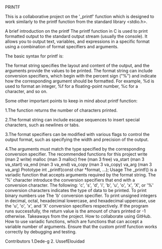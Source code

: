 PRINTF

This is a collaborative project on the '_printf' function which is designed to work similarly to the printf function from the standard library <stdio.h>.

A brief introduction on the printf
The printf function in C is used to print formatted output to the standard output stream (usually the console). It allows you to output text, variables, and expressions in a specific format using a combination of format specifiers and arguments.

The basic syntax for printf is:

The format string specifies the layout and content of the output, and the arguments provide the values to be printed. The format string can include conversion specifiers, which begin with the percent sign ("%") and indicate how the corresponding argument should be formatted. For example, %d is used to format an integer, %f for a floating-point number, %c for a character, and so on.

Some other important points to keep in mind about printf function:

1.The function returns the number of characters printed.

2.The format string can include escape sequences to insert special characters, such as newlines     or tabs.

3.The format specifiers can be modified with various flags to control the output format, such as    specifying the width and precision of the output.

4.The arguments must match the type specified by the corresponding conversion specifier.
The recommended functions for this project
write (man 2 write)
malloc (man 3 malloc)
free (man 3 free)
va_start (man 3 va_start)
va_end (man 3 va_end)
va_copy (man 3 va_copy)
va_arg (man 3 va_arg)
Prototype
int _printf(const char *format, ...);
Usage
The _printf() is a variadic function that accepts arguments required by the format string.
The '%' character introduce the conversion specifiers that end with a conversion character.
The following: 'c', 's', 'd', 'i', 'b', 'u', 'o', 'x', 'X', or '%' conversion characters indicates the type of data to be printed.
To print binary numbers use The 'b' conversion specifier.
To print unsigned integers in decimal, octal, hexadecimal lowercase, and hexadecimal uppercase, use the 'u', 'o', 'x', and 'X' conversion specifiers respectively.
If the program runs successfully, the return value is the amount of chars printed or -1 otherwise.
Takeaways from the project.
How to collaborate using GitHub.
How to use variadic functions, which are functions that can accept a variable number of arguments.
Ensure that the custom printf function works correctly by debugging and testing.

Contributors
1.Dede-g
2. UssefElouidad

